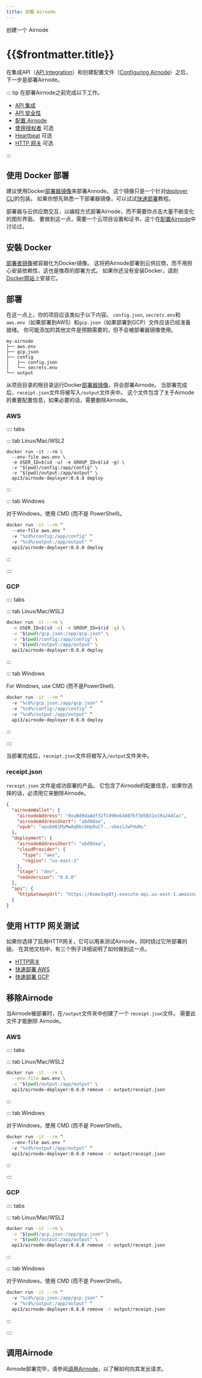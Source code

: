 ```yaml
---
title: 部署 Airnode
---
```


<TitleSpan>创建一个 Airnode</TitleSpan>

# {{$frontmatter.title}}

<VersionWarning/>

<TocHeader /> <TOC class="table-of-contents" :include-level="[2,3]" />

在集成API（[API Integration](api-integration.md)）和创建配置文件（[Configuring Airnode](configuring-airnode.md)）之后，下一步是部署Airnode。

::: tip 在部署Airnode之前完成以下工作。

- [API 集成](api-integration.md)
- [API 安全性](api-security.md)
- [配置 Airnode](configuring-airnode.md)
- [使用授权者](./apply-auth.md) 可选
- [Heartbeat](./heartbeat.md) 可选
- [HTTP 网关](./http-gateways.md) 可选

:::

## 使用 Docker 部署

建议使用Docker[部署器镜像](../../docker/deployer-image.md)来部署Annode。 这个镜像只是一个针对[deployer CLI](https://github.com/api3dao/airnode/tree/v0.5/packages/airnode-deployer)的包装。 如果你想先熟悉一下部署器镜像，可以试试[快速部署](../../tutorial/)教程。

部署器与云供应商交互，以编程方式部署Airnode，而不需要你点击大量不断变化的图形界面。 要做到这一点，需要一个云项目设置和证书，这个在[配置Airnode](./configuring-airnode.md#aws-setup-aws-deployment-only)中讨论过。

## 安裝 Docker

[部署者镜像](../../docker/deployer-image.md)被容器化为Docker镜像。 这将把Airnode部署到云供应商，而不用担心安装依赖性，这也是推荐的部署方式。 如果你还没有安装Docker，请到[Docker网站](https://docs.docker.com/get-docker/)上安装它。

## 部署

在这一点上，你的项目应该类似于以下内容。 `config.json`, `secrets.env`和`aws.env`（如果部署到AWS）和`gcp.json`（如果部署到GCP）文件应该已经准备就绪。 你可能添加的其他文件是预期需要的，但不会被部署器镜像使用。

```
my-airnode
├── aws.env
├── gcp.json
├── config
│   ├── config.json
│   └── secrets.env
└── output
```

从项目目录的根目录运行Docker[部署器镜像](../../docker/deployer-image.md)，将会部署Airnode。 当部署完成后，`receipt.json`文件将被写入`/output`文件夹中。 这个文件包含了关于Airnode的重要配置信息，如果必要的话，需要删除Airnode。

<!-- Use of .html below is intended. -->
<airnode-WarningSimultaneousDeployments removeLink="../../docker/deployer-image.html#manual-removal"/>

<p><airnode-DeployerPermissionsWarning/></p>

### AWS

:::: tabs

::: tab Linux/Mac/WSL2

```
docker run -it --rm \
  --env-file aws.env \
  -e USER_ID=$(id -u) -e GROUP_ID=$(id -g) \
  -v "$(pwd)/config:/app/config" \
  -v "$(pwd)/output:/app/output" \
  api3/airnode-deployer:0.6.0 deploy
```

:::

::: tab Windows

对于Windows，使用 CMD (而不是 PowerShell)。

```sh
docker run -it --rm ^
  --env-file aws.env ^
  -v "%cd%/config:/app/config" ^
  -v "%cd%/output:/app/output" ^
  api3/airnode-deployer:0.6.0 deploy
```

:::

::::

### GCP

:::: tabs

::: tab Linux/Mac/WSL2

```sh
docker run -it --rm \
  -e USER_ID=$(id -u) -e GROUP_ID=$(id -g) \
  -v "$(pwd)/gcp.json:/app/gcp.json" \
  -v "$(pwd)/config:/app/config" \
  -v "$(pwd)/output:/app/output" \
  api3/airnode-deployer:0.6.0 deploy
```

:::

::: tab Windows

For Windows, use CMD (而不是PowerShell).

```sh
docker run -it --rm ^
  -v "%cd%/gcp.json:/app/gcp.json" ^
  -v "%cd%/config:/app/config" ^
  -v "%cd%/output:/app/output" ^
  api3/airnode-deployer:0.6.0 deploy
```

:::

::::

当部署完成后，`receipt.json`文件将被写入`/output`文件夹中。

### receipt.json

`receipt.json` 文件是成功部署的产品。 它包含了Airnode的配置信息，如果你选择的话，必须用它来删除Airnode。

```json
{
  "airnodeWallet": {
    "airnodeAddress": "0xaBd9daAdf32fCd96eE4607bf3d5B31e19a244Cac",
    "airnodeAddressShort": "abd9daa",
    "xpub": "xpub661MyMwAqRbcGHp9uC7...vbeziJwFHuNs"
  },
  "deployment": {
    "airnodeAddressShort": "abd9daa",
    "cloudProvider": {
      "type": "aws",
      "region": "us-east-1"
    },
    "stage": "dev",
    "nodeVersion": "0.6.0"
  },
  "api": {
    "httpGatewayUrl": "https://6vmx3xp8tj.execute-api.us-east-1.amazonaws.com/v1"
  }
}
```

## 使用 HTTP 网关测试

如果你选择了启用HTTP网关，它可以用来测试Airnode，同时绕过它所部署的链。 在其他文档中，有三个例子详细说明了如何做到这一点。

- [HTTP网关](./http-gateways.md#using-curl)
- [快速部署 AWS](../../tutorial/quick-deploy-aws/#test-the-airnode)
- [快速部署 GCP](../../tutorial/quick-deploy-gcp/#test-the-airnode)

## 移除Airnode

当Airnode被部署时，在`/output`文件夹中创建了一个 `receipt.json`文件。 需要此文件才能删除 Airnode。

### AWS

:::: tabs

::: tab Linux/Mac/WSL2

```sh
docker run -it --rm \
  --env-file aws.env \
  -v "$(pwd)/output:/app/output" \
  api3/airnode-deployer:0.6.0 remove -r output/receipt.json
```

:::

::: tab Windows

对于Windows，使用 CMD (而不是 PowerShell)。

```sh
docker run -it --rm ^
  --env-file aws.env ^
  -v "%cd%/output:/app/output" ^
  api3/airnode-deployer:0.6.0 remove -r output/receipt.json
```

:::

::::

### GCP

:::: tabs

::: tab Linux/Mac/WSL2

```sh
docker run -it --rm \
  -v "$(pwd)/gcp.json:/app/gcp.json" \
  -v "$(pwd)/output:/app/output" \
  api3/airnode-deployer:0.6.0 remove -r output/receipt.json
```

:::

::: tab Windows

对于Windows，使用 CMD (而不是 PowerShell)。

```sh
docker run -it --rm ^
  -v "%cd%/gcp.json:/app/gcp.json" ^
  -v "%cd%/output:/app/output" ^
  api3/airnode-deployer:0.6.0 remove -r output/receipt.json
```

:::

::::

## 调用Airnode

Airnode部署完毕，请参阅[调用Airnode](../../../grp-developers/call-an-airnode.md)，以了解如何向其发出请求。

